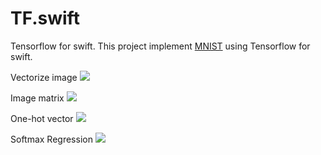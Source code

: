 # TF.swift
Tensorflow for swift.
This project implement [MNIST](http://yann.lecun.com/exdb/mnist/) using Tensorflow for swift.

Vectorize image
![](https://resources.codeonweb.com/bucket/cached/d4/e5/d4e5709ebb4ba940126de44c76ca71b0@2x.png)

Image matrix
![](https://resources.codeonweb.com/bucket/cached/01/44/01442103dfbc7159abd9382d832fb07e@2x.png)

One-hot vector
![](https://resources.codeonweb.com/bucket/cached/29/32/2932868078c91f45f92b2eefa005ff4a@2x.png)

Softmax Regression
![](https://resources.codeonweb.com/bucket/cached/3d/eb/3debe13595e70edb78dfe62fe562688a@2x.png)
